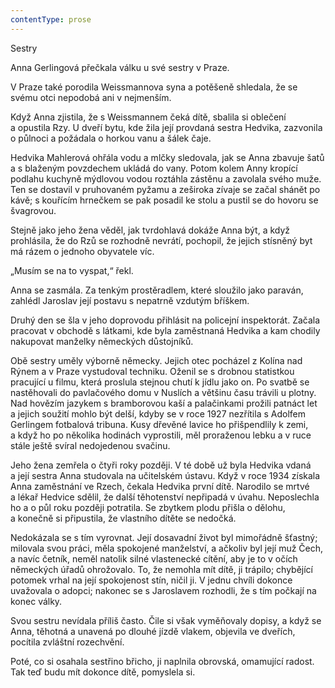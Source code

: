 ```yaml
---
contentType: prose
---
```


<section>

Sestry

Anna Gerlingová přečkala válku u své sestry v Praze.

V Praze také porodila Weissmannova syna a potěšeně shledala, že se svému otci nepodobá ani v nejmenším.

Když Anna zjistila, že s Weissmannem čeká dítě, sbalila si oblečení a opustila Rzy. U dveří bytu, kde žila její provdaná sestra Hedvika, zazvonila o půlnoci a požádala o horkou vanu a šálek čaje.

Hedvika Mahlerová ohřála vodu a mlčky sledovala, jak se Anna zbavuje šatů a s blaženým povzdechem ukládá do vany. Potom kolem Anny kropící podlahu kuchyně mýdlovou vodou roztáhla zástěnu a zavolala svého muže. Ten se dostavil v pruhovaném pyžamu a zeširoka zívaje se začal shánět po kávě; s kouřícím hrnečkem se pak posadil ke stolu a pustil se do hovoru se švagrovou.

Stejně jako jeho žena věděl, jak tvrdohlavá dokáže Anna být, a když prohlásila, že do Rzů se rozhodně nevrátí, pochopil, že jejich stísněný byt má rázem o jednoho obyvatele víc.

„Musím se na to vyspat,“ řekl.

Anna se zasmála. Za tenkým prostěradlem, které sloužilo jako paraván, zahlédl Jaroslav její postavu s nepatrně vzdutým bříškem.

Druhý den se šla v jeho doprovodu přihlásit na policejní inspektorát. Začala pracovat v obchodě s látkami, kde byla zaměstnaná Hedvika a kam chodily nakupovat manželky německých důstojníků.

Obě sestry uměly výborně německy. Jejich otec pocházel z Kolína nad Rýnem a v Praze vystudoval techniku. Oženil se s drobnou statistkou pracující u filmu, která proslula stejnou chutí k jídlu jako on. Po svatbě se nastěhovali do pavlačového domu v Nuslích a většinu času trávili u plotny. Nad hovězím jazykem s bramborovou kaší a palačinkami prožili patnáct let a jejich soužití mohlo být delší, kdyby se v roce 1927 nezřítila s Adolfem Gerlingem fotbalová tribuna. Kusy dřevěné lavice ho přišpendlily k zemi, a když ho po několika hodinách vyprostili, měl proraženou lebku a v ruce stále ještě svíral nedojedenou svačinu.

Jeho žena zemřela o čtyři roky později. V té době už byla Hedvika vdaná a její sestra Anna studovala na učitelském ústavu. Když v roce 1934 získala Anna zaměstnání ve Rzech, čekala Hedvika první dítě. Narodilo se mrtvé a lékař Hedvice sdělil, že další těhotenství nepřipadá v úvahu. Neposlechla ho a o půl roku později potratila. Se zbytkem plodu přišla o dělohu, a konečně si připustila, že vlastního dítěte se nedočká.

Nedokázala se s tím vyrovnat. Její dosavadní život byl mimořádně šťastný; milovala svou práci, měla spokojené manželství, a ačkoliv byl její muž Čech, a navíc četník, neměl natolik silné vlastenecké cítění, aby je to v očích německých úřadů ohrožovalo. To, že nemohla mít dítě, ji trápilo; chybějící potomek vrhal na její spokojenost stín, ničil ji. V jednu chvíli dokonce uvažovala o adopci; nakonec se s Jaroslavem rozhodli, že s tím počkají na konec války.

Svou sestru nevídala příliš často. Čile si však vyměňovaly dopisy, a když se Anna, těhotná a unavená po dlouhé jízdě vlakem, objevila ve dveřích, pocítila zvláštní rozechvění.

Poté, co si osahala sestřino břicho, ji naplnila obrovská, omamující radost. Tak teď budu mít dokonce dítě, pomyslela si.

</section>
